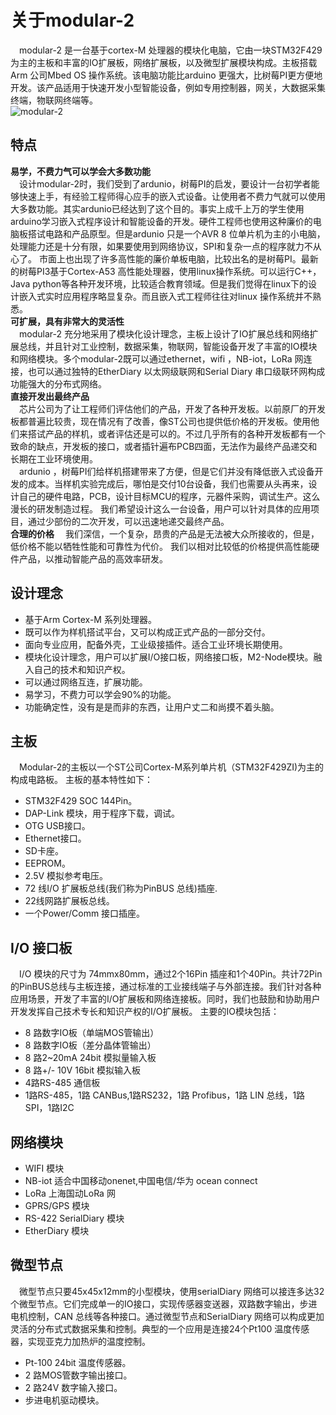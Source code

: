 # 关于modular-2
&ensp;&ensp;modular-2 是一台基于cortex-M 处理器的模块化电脑，它由一块STM32F429 为主的主板和丰富的IO扩展板，网络扩展板，以及微型扩展模块构成。主板搭载Arm 公司Mbed OS 操作系统。该电脑功能比arduino 更强大，比树莓PI更方便地开发。该产品适用于快速开发小型智能设备，例如专用控制器，网关，大数据采集终端，物联网终端等。  
![modular-2](https://github.com/modular2/modular2/raw/master/images/M-2.png)  
## 特点
 **易学，不费力气可以学会大多数功能**   
&ensp;&ensp;设计modular-2时，我们受到了ardunio，树莓PI的启发，要设计一台初学者能够快速上手，有经验工程师得心应手的嵌入式设备。让使用者不费力气就可以使用大多数功能。其实ardunio已经达到了这个目的。事实上成千上万的学生使用arduino学习嵌入式程序设计和智能设备的开发。硬件工程师也使用这种廉价的电脑板搭试电路和产品原型。但是ardunio 只是一个AVR 8 位单片机为主的小电脑，处理能力还是十分有限，如果要使用到网络协议，SPI和复杂一点的程序就力不从心了。 
 市面上也出现了许多高性能的廉价单板电脑，比较出名的是树莓PI。最新的树莓PI3基于Cortex-A53 高性能处理器，使用linux操作系统。可以运行C++，Java python等各种开发环境，比较适合教育领域。但是我们觉得在linux下的设计嵌入式实时应用程序略显复杂。而且嵌入式工程师往往对linux 操作系统并不熟悉。    
 **可扩展，具有非常大的灵活性**   
 &ensp;&ensp;modular-2 充分地采用了模块化设计理念，主板上设计了IO扩展总线和网络扩展总线，并且针对工业控制，数据采集，物联网，智能设备开发了丰富的IO模块和网络模块。多个modular-2既可以通过ethernet，wifi ，NB-iot，LoRa 网连接，也可以通过独特的EtherDiary 以太网级联网和Serial Diary 串口级联环网构成功能强大的分布式网络。   
 **直接开发出最终产品**  
 &ensp;&ensp;芯片公司为了让工程师们评估他们的产品，开发了各种开发板。以前原厂的开发板都普遍比较贵，现在情况有了改善，像ST公司也提供低价格的开发板。使用他们来搭试产品的样机，或者评估还是可以的。不过几乎所有的各种开发板都有一个致命的缺点，开发板的接口，或者插针遍布PCB四面，无法作为最终产品递交和长期在工业环境使用。  
 &ensp;&ensp;ardunio ，树莓PI们给样机搭建带来了方便，但是它们并没有降低嵌入式设备开发的成本。当样机实验完成后，哪怕是交付10台设备，我们也需要从头再来，设计自己的硬件电路，PCB，设计目标MCU的程序，元器件采购，调试生产。这么漫长的研发制造过程。
 我们希望设计这么一台设备，用户可以针对具体的应用项目，通过少部份的二次开发，可以迅速地递交最终产品。   
**合理的价格** 
&ensp;&ensp;我们深信，一个复杂，昂贵的产品是无法被大众所接收的，但是，低价格不能以牺牲性能和可靠性为代价。 我们以相对比较低的价格提供高性能硬件产品，以推动智能产品的高效率研发。  
## 设计理念 
+  	基于Arm Cortex-M 系列处理器。 
+ 	既可以作为样机搭试平台，又可以构成正式产品的一部分交付。 
+  	面向专业应用，配备外壳，工业级接插件。适合工业环境长期使用。 
+  	模块化设计理念，用户可以扩展I/O接口板，网络接口板，M2-Node模块。融入自己的技术和知识产权。 
+  	可以通过网络互连，扩展功能。 
+  	易学习，不费力可以学会90%的功能。 
+  	功能确定性，没有是是而非的东西，让用户丈二和尚摸不着头脑。 

## 主板
&ensp;&ensp;Modular-2的主板以一个ST公司Cortex-M系列单片机（STM32F429ZI)为主的构成电路板。
主板的基本特性如下： 
+    STM32F429 SOC 144Pin。  
+    DAP-Link 模块，用于程序下载，调试。  
+    OTG USB接口。  
+    Ethernet接口。  
+    SD卡座。  
+    EEPROM。  
+    2.5V 模拟参考电压。  
+    72 线I/O 扩展板总线(我们称为PinBUS 总线)插座.   
+    22线网路扩展板总线。   
+   一个Power/Comm 接口插座。  

## I/O 接口板  
&ensp;&ensp;I/O 模块的尺寸为 74mmx80mm，通过2个16Pin 插座和1个40Pin。共计72Pin的PinBUS总线与主板连接，通过标准的工业接线端子与外部连接。我们针对各种应用场景，开发了丰富的I/O扩展板和网络连接板。同时，我们也鼓励和协助用户开发发挥自己技术专长和知识产权的I/O扩展板。 
主要的IO模块包括： 

+ 8 路数字IO板（单端MOS管输出） 
+ 8 路数字IO板（差分晶体管输出） 
+ 8 路2~20mA 24bit 模拟量输入板 
+ 8 路+/- 10V 16bit 模拟输入板 
+ 4路RS-485 通信板  
+ 1路RS-485，1路 CANBus,1路RS232，1路 Profibus，1路 LIN 总线，1路SPI，1路I2C 
## 网络模块
+ WIFI 模块
+ NB-iot 适合中国移动onenet,中国电信/华为 ocean connect
+ LoRa 上海国动LoRa 网
+ GPRS/GPS 模块
+ RS-422 SerialDiary 模块
+ EtherDiary 模块 
## 微型节点 
&ensp;&ensp;微型节点只要45x45x12mm的小型模块，使用serialDiary 网络可以接连多达32个微型节点。它们完成单一的IO接口，实现传感器变送器，双路数字输出，步进电机控制，CAN 总线等各种接口。通过微型节点和SerialDiary 网络可以构成更加灵活的分布式式数据采集和控制。典型的一个应用是连接24个Pt100 温度传感器，实现亚克力加热炉的温度控制。 
+ Pt-100 24bit 温度传感器。 
+ 2 路MOS管数字输出接口。 
+ 2 路24V 数字输入接口。
+ 步进电机驱动模块。 
   

